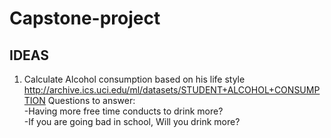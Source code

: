 # Capstone-project

## IDEAS
1. Calculate Alcohol consumption based on his life style
  http://archive.ics.uci.edu/ml/datasets/STUDENT+ALCOHOL+CONSUMPTION
  Questions to answer:</br>
  -Having more free time conducts to drink more?</br>
  -If you are going bad in school, Will you drink more?</br>
